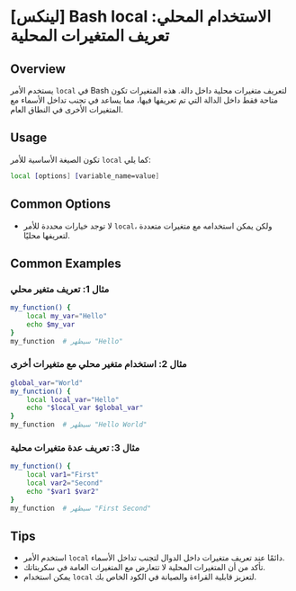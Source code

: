 # [لينكس] Bash local الاستخدام المحلي: تعريف المتغيرات المحلية

## Overview
يستخدم الأمر `local` في Bash لتعريف متغيرات محلية داخل دالة. هذه المتغيرات تكون متاحة فقط داخل الدالة التي تم تعريفها فيها، مما يساعد في تجنب تداخل الأسماء مع المتغيرات الأخرى في النطاق العام.

## Usage
تكون الصيغة الأساسية للأمر `local` كما يلي:
```bash
local [options] [variable_name=value]
```

## Common Options
- لا توجد خيارات محددة للأمر `local`، ولكن يمكن استخدامه مع متغيرات متعددة لتعريفها محليًا.

## Common Examples
### مثال 1: تعريف متغير محلي
```bash
my_function() {
    local my_var="Hello"
    echo $my_var
}
my_function  # سيظهر "Hello"
```

### مثال 2: استخدام متغير محلي مع متغيرات أخرى
```bash
global_var="World"
my_function() {
    local local_var="Hello"
    echo "$local_var $global_var"
}
my_function  # سيظهر "Hello World"
```

### مثال 3: تعريف عدة متغيرات محلية
```bash
my_function() {
    local var1="First"
    local var2="Second"
    echo "$var1 $var2"
}
my_function  # سيظهر "First Second"
```

## Tips
- استخدم الأمر `local` دائمًا عند تعريف متغيرات داخل الدوال لتجنب تداخل الأسماء.
- تأكد من أن المتغيرات المحلية لا تتعارض مع المتغيرات العامة في سكربتاتك.
- يمكن استخدام `local` لتعزيز قابلية القراءة والصيانة في الكود الخاص بك.